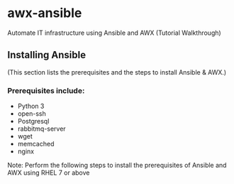 # awx-ansible
Automate IT infrastructure using Ansible and AWX (Tutorial Walkthrough)

## Installing Ansible
(This section lists the prerequisites and the steps to install Ansible & AWX.)

### Prerequisites include:
- Python 3
- open-ssh
- Postgresql
- rabbitmq-server
- wget
- memcached
- nginx

Note: Perform the following steps to install the prerequisites of Ansible and AWX using RHEL 7 or above

